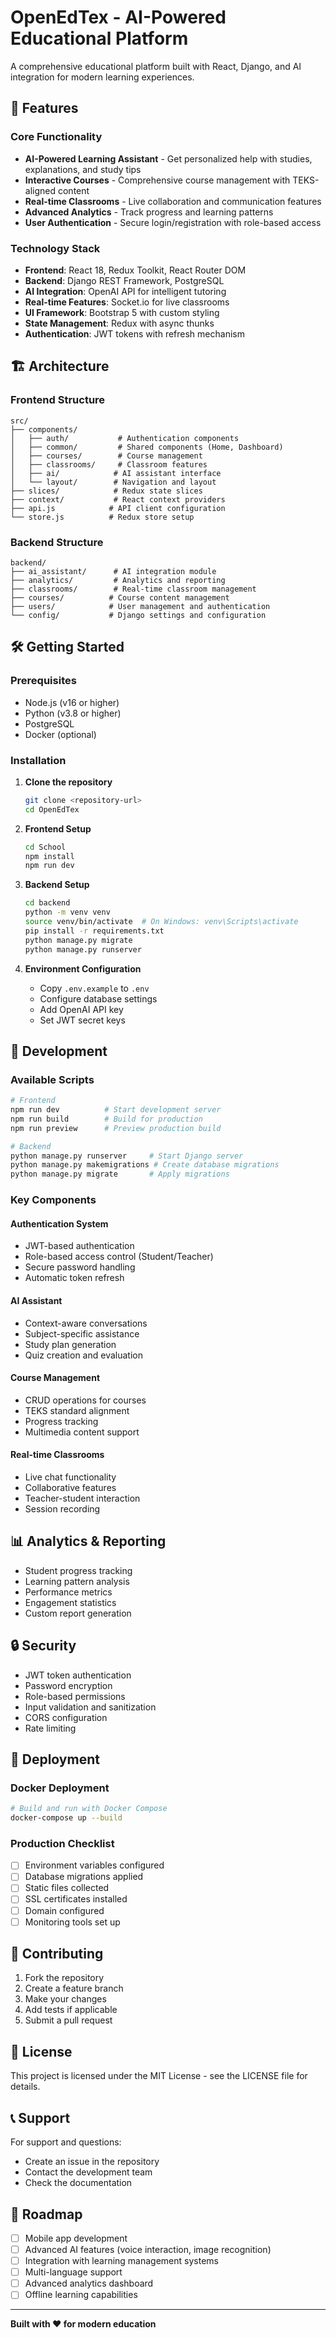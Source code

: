 # OpenEdTex - AI-Powered Educational Platform

A comprehensive educational platform built with React, Django, and AI integration for modern learning experiences.

## 🚀 Features

### Core Functionality
- **AI-Powered Learning Assistant** - Get personalized help with studies, explanations, and study tips
- **Interactive Courses** - Comprehensive course management with TEKS-aligned content
- **Real-time Classrooms** - Live collaboration and communication features
- **Advanced Analytics** - Track progress and learning patterns
- **User Authentication** - Secure login/registration with role-based access

### Technology Stack
- **Frontend**: React 18, Redux Toolkit, React Router DOM
- **Backend**: Django REST Framework, PostgreSQL
- **AI Integration**: OpenAI API for intelligent tutoring
- **Real-time Features**: Socket.io for live classrooms
- **UI Framework**: Bootstrap 5 with custom styling
- **State Management**: Redux with async thunks
- **Authentication**: JWT tokens with refresh mechanism

## 🏗️ Architecture

### Frontend Structure
```
src/
├── components/
│   ├── auth/           # Authentication components
│   ├── common/         # Shared components (Home, Dashboard)
│   ├── courses/        # Course management
│   ├── classrooms/     # Classroom features
│   ├── ai/            # AI assistant interface
│   └── layout/        # Navigation and layout
├── slices/            # Redux state slices
├── context/           # React context providers
├── api.js            # API client configuration
└── store.js          # Redux store setup
```

### Backend Structure
```
backend/
├── ai_assistant/      # AI integration module
├── analytics/         # Analytics and reporting
├── classrooms/        # Real-time classroom management
├── courses/          # Course content management
├── users/            # User management and authentication
└── config/           # Django settings and configuration
```

## 🛠️ Getting Started

### Prerequisites
- Node.js (v16 or higher)
- Python (v3.8 or higher)
- PostgreSQL
- Docker (optional)

### Installation

1. **Clone the repository**
   ```bash
   git clone <repository-url>
   cd OpenEdTex
   ```

2. **Frontend Setup**
   ```bash
   cd School
   npm install
   npm run dev
   ```

3. **Backend Setup**
   ```bash
   cd backend
   python -m venv venv
   source venv/bin/activate  # On Windows: venv\Scripts\activate
   pip install -r requirements.txt
   python manage.py migrate
   python manage.py runserver
   ```

4. **Environment Configuration**
   - Copy `.env.example` to `.env`
   - Configure database settings
   - Add OpenAI API key
   - Set JWT secret keys

## 🔧 Development

### Available Scripts

```bash
# Frontend
npm run dev          # Start development server
npm run build        # Build for production
npm run preview      # Preview production build

# Backend
python manage.py runserver     # Start Django server
python manage.py makemigrations # Create database migrations
python manage.py migrate       # Apply migrations
```

### Key Components

#### Authentication System
- JWT-based authentication
- Role-based access control (Student/Teacher)
- Secure password handling
- Automatic token refresh

#### AI Assistant
- Context-aware conversations
- Subject-specific assistance
- Study plan generation
- Quiz creation and evaluation

#### Course Management
- CRUD operations for courses
- TEKS standard alignment
- Progress tracking
- Multimedia content support

#### Real-time Classrooms
- Live chat functionality
- Collaborative features
- Teacher-student interaction
- Session recording

## 📊 Analytics & Reporting

- Student progress tracking
- Learning pattern analysis
- Performance metrics
- Engagement statistics
- Custom report generation

## 🔒 Security

- JWT token authentication
- Password encryption
- Role-based permissions
- Input validation and sanitization
- CORS configuration
- Rate limiting

## 🚀 Deployment

### Docker Deployment
```bash
# Build and run with Docker Compose
docker-compose up --build
```

### Production Checklist
- [ ] Environment variables configured
- [ ] Database migrations applied
- [ ] Static files collected
- [ ] SSL certificates installed
- [ ] Domain configured
- [ ] Monitoring tools set up

## 🤝 Contributing

1. Fork the repository
2. Create a feature branch
3. Make your changes
4. Add tests if applicable
5. Submit a pull request

## 📝 License

This project is licensed under the MIT License - see the LICENSE file for details.

## 📞 Support

For support and questions:
- Create an issue in the repository
- Contact the development team
- Check the documentation

## 🎯 Roadmap

- [ ] Mobile app development
- [ ] Advanced AI features (voice interaction, image recognition)
- [ ] Integration with learning management systems
- [ ] Multi-language support
- [ ] Advanced analytics dashboard
- [ ] Offline learning capabilities

---

**Built with ❤️ for modern education**
